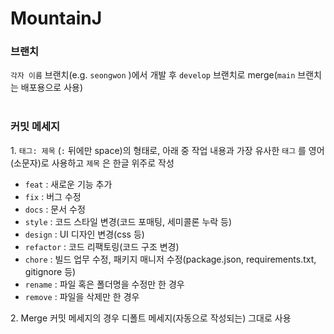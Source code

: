 # MountainJ

### 브랜치
`각자 이름` 브랜치(e.g. `seongwon` )에서 개발 후 `develop` 브랜치로 merge(`main` 브랜치는 배포용으로 사용)
<br/>
<br/>

### 커밋 메세지
1.&nbsp;`태그: 제목` (`:` 뒤에만 space)의 형태로, 아래 중 작업 내용과 가장 유사한 `태그` 를 영어(소문자)로 사용하고 `제목` 은 한글 위주로 작성
- `feat` : 새로운 기능 추가
- `fix` : 버그 수정
- `docs` : 문서 수정
- `style` : 코드 스타일 변경(코드 포매팅, 세미콜론 누락 등)
- `design` : UI 디자인 변경(css 등)
- `refactor` : 코드 리팩토링(코드 구조 변경)
- `chore` : 빌드 업무 수정, 패키지 매니저 수정(package.json, requirements.txt, gitignore 등)
- `rename` : 파일 혹은 폴더명을 수정만 한 경우
- `remove` : 파일을 삭제만 한 경우

2.&nbsp;Merge 커밋 메세지의 경우 디폴트 메세지(자동으로 작성되는) 그대로 사용
